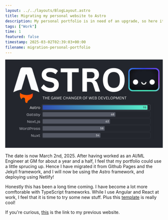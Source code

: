 ```yaml
---
layout: ../../layouts/BlogLayout.astro
title: Migrating my personal website to Astro
description: My personal portfolio is in need of an upgrade, so here it is!
tags: ["Work"]
time: 1
featured: false
timestamp: 2025-03-02T02:39:03+00:00
filename: migration-personal-portfolio
---
```


![astro](/src/images/blog/astro.png)

The date is now March 2nd, 2025. After having worked as an AI/ML Engineer at GM for about a year and a half, I feel that my portfolio could use a little sprucing up. Hence I have migrated it from Github Pages and the Jekyll framework, and I will now be using the Astro framework, and deploying using Netlify!

Honestly this has been a long time coming. I have become a lot more comftorable with TypeScript frameworks. While I use Angular and React at work, I feel that it is time to try some new stuff. Plus this [template](https://github.com/RATIU5/zaggonaut) is really cool!

If you're curious, [this](https://akolyte.github.io/) is the link to my previous website.
